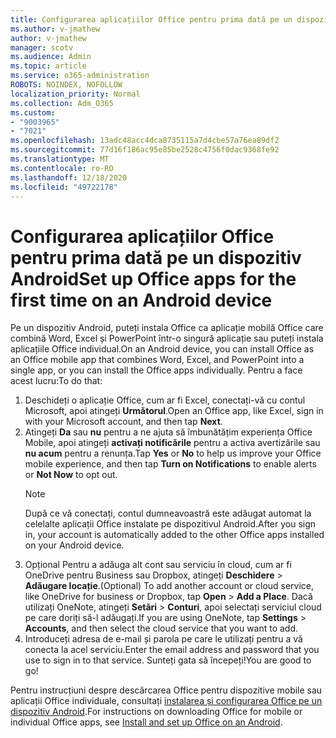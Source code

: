 ```yaml
---
title: Configurarea aplicațiilor Office pentru prima dată pe un dispozitiv Android
ms.author: v-jmathew
author: v-jmathew
manager: scotv
ms.audience: Admin
ms.topic: article
ms.service: o365-administration
ROBOTS: NOINDEX, NOFOLLOW
localization_priority: Normal
ms.collection: Adm_O365
ms.custom:
- "9003965"
- "7021"
ms.openlocfilehash: 13adc48acc4dca8735115a7d4cbe57a76ea89df2
ms.sourcegitcommit: 77d16f186ac95e85be2528c4756f0dac9368fe92
ms.translationtype: MT
ms.contentlocale: ro-RO
ms.lasthandoff: 12/18/2020
ms.locfileid: "49722178"
---
```

# <a name="set-up-office-apps-for-the-first-time-on-an-android-device"></a><span data-ttu-id="3efbc-102">Configurarea aplicațiilor Office pentru prima dată pe un dispozitiv Android</span><span class="sxs-lookup"><span data-stu-id="3efbc-102">Set up Office apps for the first time on an Android device</span></span>

<span data-ttu-id="3efbc-103">Pe un dispozitiv Android, puteți instala Office ca aplicație mobilă Office care combină Word, Excel și PowerPoint într-o singură aplicație sau puteți instala aplicațiile Office individual.</span><span class="sxs-lookup"><span data-stu-id="3efbc-103">On an Android device, you can install Office as an Office mobile app that combines Word, Excel, and PowerPoint into a single app, or you can install the Office apps individually.</span></span> <span data-ttu-id="3efbc-104">Pentru a face acest lucru:</span><span class="sxs-lookup"><span data-stu-id="3efbc-104">To do that:</span></span>

1. <span data-ttu-id="3efbc-105">Deschideți o aplicație Office, cum ar fi Excel, conectați-vă cu contul Microsoft, apoi atingeți **Următorul**.</span><span class="sxs-lookup"><span data-stu-id="3efbc-105">Open an Office app, like Excel, sign in with your Microsoft account, and then tap **Next**.</span></span>
2. <span data-ttu-id="3efbc-106">Atingeți **Da** sau **nu** pentru a ne ajuta să îmbunătățim experiența Office Mobile, apoi atingeți **activați notificările** pentru a activa avertizările sau **nu acum** pentru a renunța.</span><span class="sxs-lookup"><span data-stu-id="3efbc-106">Tap **Yes** or **No** to help us improve your Office mobile experience, and then tap **Turn on Notifications** to enable alerts or **Not Now** to opt out.</span></span>
    > [!NOTE]
    > <span data-ttu-id="3efbc-107">După ce vă conectați, contul dumneavoastră este adăugat automat la celelalte aplicații Office instalate pe dispozitivul Android.</span><span class="sxs-lookup"><span data-stu-id="3efbc-107">After you sign in, your account is automatically added to the other Office apps installed on your Android device.</span></span>
3. <span data-ttu-id="3efbc-108">Opțional Pentru a adăuga alt cont sau serviciu în cloud, cum ar fi OneDrive pentru Business sau Dropbox, atingeți **Deschidere**  >  **Adăugare locație**.</span><span class="sxs-lookup"><span data-stu-id="3efbc-108">(Optional) To add another account or cloud service, like OneDrive for business or Dropbox, tap **Open** > **Add a Place**.</span></span> <span data-ttu-id="3efbc-109">Dacă utilizați OneNote, atingeți **Setări**  >  **Conturi**, apoi selectați serviciul cloud pe care doriți să-l adăugați.</span><span class="sxs-lookup"><span data-stu-id="3efbc-109">If you are using OneNote, tap **Settings** > **Accounts**, and then select the cloud service that you want to add.</span></span>
4. <span data-ttu-id="3efbc-110">Introduceți adresa de e-mail și parola pe care le utilizați pentru a vă conecta la acel serviciu.</span><span class="sxs-lookup"><span data-stu-id="3efbc-110">Enter the email address and password that you use to sign in to that service.</span></span> <span data-ttu-id="3efbc-111">Sunteți gata să începeți!</span><span class="sxs-lookup"><span data-stu-id="3efbc-111">You are good to go!</span></span>

<span data-ttu-id="3efbc-112">Pentru instrucțiuni despre descărcarea Office pentru dispozitive mobile sau aplicații Office individuale, consultați [instalarea și configurarea Office pe un dispozitiv Android](https://go.microsoft.com/fwlink/?linkid=2135287).</span><span class="sxs-lookup"><span data-stu-id="3efbc-112">For instructions on downloading Office for mobile or individual Office apps, see [Install and set up Office on an Android](https://go.microsoft.com/fwlink/?linkid=2135287).</span></span>
